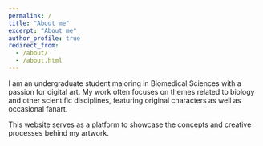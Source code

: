 ```yaml
---
permalink: /
title: "About me"
excerpt: "About me"
author_profile: true
redirect_from: 
  - /about/
  - /about.html
---
```


I am an undergraduate student majoring in Biomedical Sciences with a passion for digital art. My work often focuses on themes related to biology and other scientific disciplines, featuring original characters as well as occasional fanart.

This website serves as a platform to showcase the concepts and creative processes behind my artwork.